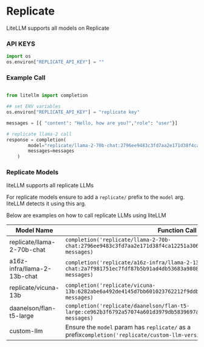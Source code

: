 # Replicate

LiteLLM supports all models on Replicate

### API KEYS
```python
import os 
os.environ["REPLICATE_API_KEY"] = ""
```


### Example Call

```python

from litellm import completion

## set ENV variables
os.environ["REPLICATE_API_KEY"] = "replicate key"

messages = [{ "content": "Hello, how are you?","role": "user"}]

# replicate llama-2 call
response = completion(
        model="replicate/llama-2-70b-chat:2796ee9483c3fd7aa2e171d38f4ca12251a30609463dcfd4cd76703f22e96cdf", 
        messages=messages
    )
```

### Replicate Models
liteLLM supports all replicate LLMs

For replicate models ensure to add a `replicate/` prefix to the `model` arg. liteLLM detects it using this arg. 

Below are examples on how to call replicate LLMs using liteLLM 

Model Name                  | Function Call                                                  | Required OS Variables                |
-----------------------------|----------------------------------------------------------------|--------------------------------------|
 replicate/llama-2-70b-chat | `completion('replicate/llama-2-70b-chat:2796ee9483c3fd7aa2e171d38f4ca12251a30609463dcfd4cd76703f22e96cdf', messages)` | `os.environ['REPLICATE_API_KEY']`    |
 a16z-infra/llama-2-13b-chat| `completion('replicate/a16z-infra/llama-2-13b-chat:2a7f981751ec7fdf87b5b91ad4db53683a98082e9ff7bfd12c8cd5ea85980a52', messages)`| `os.environ['REPLICATE_API_KEY']`    |
 replicate/vicuna-13b  | `completion('replicate/vicuna-13b:6282abe6a492de4145d7bb601023762212f9ddbbe78278bd6771c8b3b2f2a13b', messages)` | `os.environ['REPLICATE_API_KEY']` |
 daanelson/flan-t5-large    | `completion('replicate/daanelson/flan-t5-large:ce962b3f6792a57074a601d3979db5839697add2e4e02696b3ced4c022d4767f', messages)`    | `os.environ['REPLICATE_API_KEY']`    |
 custom-llm    | Ensure the `model` param has `replicate/` as a prefix`completion('replicate/custom-llm-version-id', messages)`    | `os.environ['REPLICATE_API_KEY']`    |

